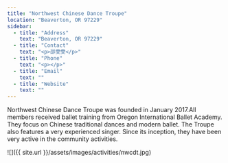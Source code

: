 ```yaml
---
title: "Northwest Chinese Dance Troupe"
location: "Beaverton, OR 97229"
sidebar:
  - title: "Address"
    text: "Beaverton, OR 97229"
  - title: "Contact"
    text: "<p>邵雯雯</p>"
  - title: "Phone"
    text: "<p></p>"
  - title: "Email"
    text: ""
  - title: "Website"
    text: ""
---
```

Northwest Chinese Dance Troupe was founded in January 2017.All members received ballet training from Oregon International Ballet Academy. They focus on Chinese traditional dances and modern ballet. The Troupe also features a very experienced singer. Since its inception, they have been very active in the community activities. 

![]({{ site.url }}/assets/images/activities/nwcdt.jpg)
